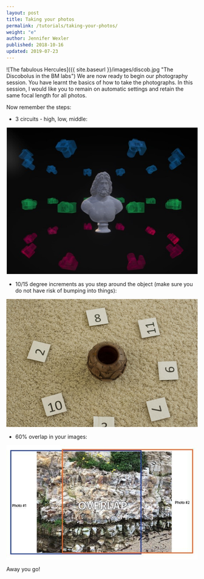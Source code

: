 ```yaml
---
layout: post
title: Taking your photos
permalink: /tutorials/taking-your-photos/
weight: "e"
author: Jennifer Wexler
published: 2018-10-16
updated: 2019-07-23
---
```

![The fabulous Hercules]({{ site.baseurl }}/images/discob.jpg "The Discobolus in the BM labs")
We are now ready to begin our photography session. You have learnt the basics of how to take the photographs.
In this session, I would like you to remain on automatic settings and retain the same focal length for all photos.

Now remember the steps:

* 3 circuits - high, low, middle:

![Photogrammetry increments](/images/3D_cameras.jpg)

* 10/15 degree increments as you step around the object (make sure you do not have risk of bumping into things):

![Photogrammetry increments](/images/Increments.jpeg)

* 60% overlap in your images:

![Photogrammetry overlap](/images/Photogrammetry%20overlap.jpeg)


Away you go!
